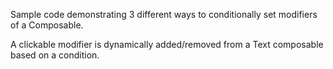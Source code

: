 Sample code demonstrating 3 different ways to conditionally set modifiers of a Composable.

A clickable modifier is dynamically added/removed from a Text composable based on a condition.